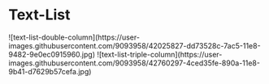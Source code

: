 # Text-List <Badge text="todo" type="warn" vertical="middle" />
<Todo name="text-list-double-column" />
![text-list-double-column](https://user-images.githubusercontent.com/9093958/42025827-dd73528c-7ac5-11e8-9482-9e0ec0915960.jpg)

<Todo name="text-list-triple-column" />
![text-list-triple-column](https://user-images.githubusercontent.com/9093958/42760297-4ced35fe-890a-11e8-9b41-d7629b57cefa.jpg)